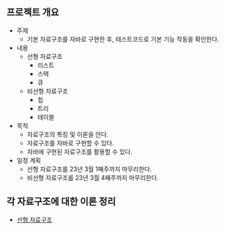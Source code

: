 ## 프로젝트 개요
* 주제
  * 기본 자료구조를 자바로 구현한 후, 테스트코드로 기본 기능 작동을 확인한다.
* 내용
  * 선형 자료구조
    * 리스트
    * 스택
    * 큐
  * 비선형 자료구조
    * 힙
    * 트리
    * 테이블
* 목적
  * 자료구조의 특징 및 이론을 안다.
  * 자료구조를 자바로 구현할 수 있다.
  * 자바에 구현된 자료구조를 활용할 수 있다.
* 일정 계획
  * 선형 자료구조를 23년 3월 1째주까지 마무리한다.
  * 비선형 자료구조를 23년 3월 4째주까지 마무리한다.

## 각 자료구조에 대한 이론 정리
* [선형 자료구조](https://blog.naver.com/seohyun_93/223025268450)